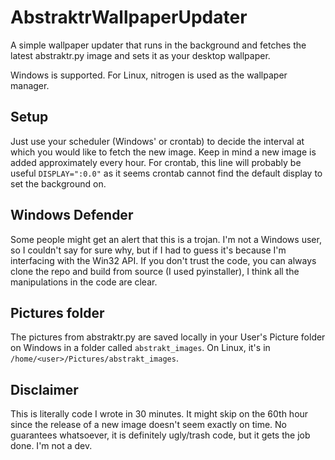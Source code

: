 # AbstraktrWallpaperUpdater

A simple wallpaper updater that runs in the background and fetches the latest abstraktr.py image and sets it as your desktop wallpaper.

Windows is supported. For Linux, nitrogen is used as the wallpaper manager.

## Setup

Just use your scheduler (Windows' or crontab) to decide the interval at which you would like to fetch the new image. Keep in mind a new image is added approximately every hour. For crontab, this line will probably be useful `DISPLAY=":0.0"` as it seems crontab cannot find the default display to set the background on.

## Windows Defender

Some people might get an alert that this is a trojan. I'm not a Windows user, so I couldn't say for sure why, but if I had to guess it's because I'm interfacing with the Win32 API. If you don't trust the code, you can always clone the repo and build from source (I used pyinstaller), I think all the manipulations in the code are clear.

## Pictures folder

The pictures from abstraktr.py are saved locally in your User's Picture folder on Windows in a folder called `abstrakt_images`. On Linux, it's in `/home/<user>/Pictures/abstrakt_images`.

## Disclaimer

This is literally code I wrote in 30 minutes. It might skip on the 60th hour since the release of a new image doesn't seem exactly on time. No guarantees whatsoever, it is definitely ugly/trash code, but it gets the job done. I'm not a dev.
